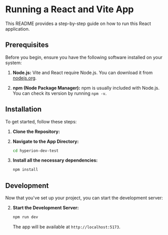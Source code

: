 # Running a React and Vite App

This README provides a step-by-step guide on how to run this React application.

## Prerequisites

Before you begin, ensure you have the following software installed on your system:

1. **Node.js:** Vite and React require Node.js. You can download it from [nodejs.org](https://nodejs.org/).

2. **npm (Node Package Manager):** npm is usually included with Node.js. You can check its version by running `npm -v`.

## Installation

To get started, follow these steps:

1. **Clone the Repository:**

2. **Navigate to the App Directory:**

   ```bash
   cd hyperion-dev-test
   ```

3. **Install all the necessary dependencies:**

   ```bash
   npm install
   ```

## Development

Now that you've set up your project, you can start the development server:

2. **Start the Development Server:**

   ```bash
   npm run dev
   ```

   The app will be available at `http://localhost:5173`.
